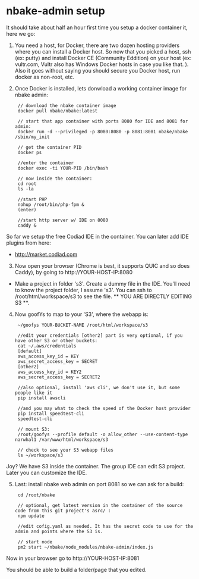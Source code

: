 # nbake-admin setup


It should take about half an hour first time you setup a docker container it, here we go:

1. You need a host, for Docker, there are two dozen hosting providers where you can install a Docker host.
So now that you picked a host, ssh (ex: putty) and install Docker CE (Community Eddition) on your host (ex: vultr.com, Vultr also has Windows Docker hosts in case you like that. ). Also it goes without saying you should secure you Docker host, run docker as non-root, etc.


2. Once Docker is installed, lets donwload a working container image for nbake admin:

		// download the nbake container image
		docker pull nbake/nbake:latest

		// start that app container with ports 8080 for IDE and 8081 for admin:
		docker run -d --privileged -p 8080:8080 -p 8081:8081 nbake/nbake /sbin/my_init

		// get the container PID
		docker ps

		//enter the container
		docker exec -ti YOUR-PID /bin/bash

		// now inside the container:
		cd root
		ls -la

		//start PHP
		nohup /root/bin/php-fpm &
		(enter)

		//start http server w/ IDE on 8080
		caddy &

So far we setup the free Codiad IDE in the container.
You can later add IDE plugins from here:
- http://market.codiad.com

3. Now open your browser (Chrome is best, it supports QUIC and so does Caddy), by going to http://YOUR-HOST-IP:8080

- Make a project in folder 's3'. Create a dummy file in the IDE.
You'll need to know the project folder, I assume 's3'. You can ssh to /root/html/workspace/s3
to see the file. ** YOU ARE DIRECTLY EDITING S3 **.

4. Now goofYs to map to your 'S3', where the webapp is:

		~/goofys YOUR-BUCKET-NAME /root/html/workspace/s3

		//edit your credentials [other2] part is very optional, if you have other S3 or other buckets:
		cat ~/.aws/credentials
		[default]
		aws_access_key_id = KEY
		aws_secret_access_key = SECRET
		[other2]
		aws_access_key_id = KEY2
		aws_secret_access_key = SECRET2

		//also optional, install 'aws cli', we don't use it, but some people like it
		pip install awscli

		//and you may what to check the speed of the Docker host provider
		pip install speedtest-cli
		speedtest-cli

		// mount S3:
		/root/goofys --profile default -o allow_other --use-content-type narwhal1 /var/www/html/workspace/s3

		// check to see your S3 webapp files
		ls ~/workspace/s3

Joy? We have S3 inside the container. The group IDE can edit S3 project. Later you can customize the IDE.

5. Last: install nbake web admin on port 8081 so we can ask for a build:

		cd /root/nbake

		// optional, get latest version in the container of the source code from this git project's asrc/ :
		npm update

		//edit cofig.yaml as needed. It has the secret code to use for the admin and points where the S3 is.

		// start node
		pm2 start ~/nbake/node_modules/nbake-admin/index.js

Now in your browser go to http://YOUR-HOST-IP:8081

You should be able to build a folder/page that you edited.






